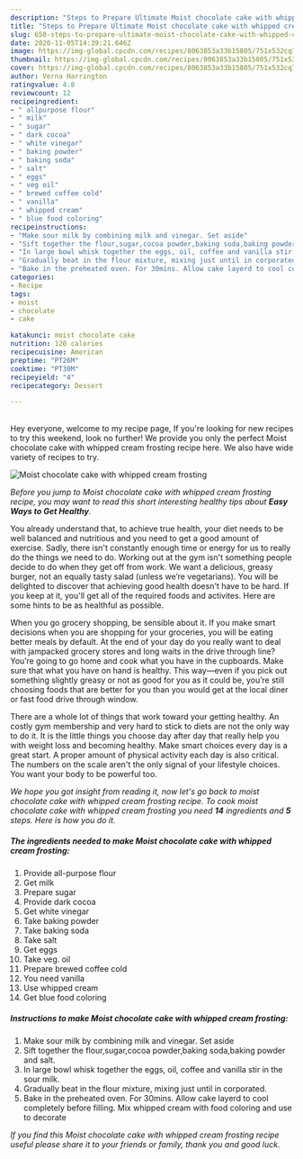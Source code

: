 ```yaml
---
description: "Steps to Prepare Ultimate Moist chocolate cake with whipped cream frosting"
title: "Steps to Prepare Ultimate Moist chocolate cake with whipped cream frosting"
slug: 650-steps-to-prepare-ultimate-moist-chocolate-cake-with-whipped-cream-frosting
date: 2020-11-05T14:39:21.646Z
image: https://img-global.cpcdn.com/recipes/8063853a33b15805/751x532cq70/moist-chocolate-cake-with-whipped-cream-frosting-recipe-main-photo.jpg
thumbnail: https://img-global.cpcdn.com/recipes/8063853a33b15805/751x532cq70/moist-chocolate-cake-with-whipped-cream-frosting-recipe-main-photo.jpg
cover: https://img-global.cpcdn.com/recipes/8063853a33b15805/751x532cq70/moist-chocolate-cake-with-whipped-cream-frosting-recipe-main-photo.jpg
author: Verna Harrington
ratingvalue: 4.8
reviewcount: 12
recipeingredient:
- " allpurpose flour"
- " milk"
- " sugar"
- " dark cocoa"
- " white vinegar"
- " baking powder"
- " baking soda"
- " salt"
- " eggs"
- " veg oil"
- " brewed coffee cold"
- " vanilla"
- " whipped cream"
- " blue food coloring"
recipeinstructions:
- "Make sour milk by combining milk and vinegar. Set aside"
- "Sift together the flour,sugar,cocoa powder,baking soda,baking powder and salt."
- "In large bowl whisk together the eggs, oil, coffee and vanilla stir in the sour milk."
- "Gradually beat in the flour mixture, mixing just until in corporated."
- "Bake in the preheated oven. For 30mins. Allow cake layerd to cool completely before filling. Mix whipped cream with food coloring and use to decorate"
categories:
- Recipe
tags:
- moist
- chocolate
- cake

katakunci: moist chocolate cake 
nutrition: 120 calories
recipecuisine: American
preptime: "PT26M"
cooktime: "PT30M"
recipeyield: "4"
recipecategory: Dessert

---
```

<br>
Hey everyone, welcome to my recipe page, If you're looking for new recipes to try this weekend, look no further! We provide you only the perfect Moist chocolate cake with whipped cream frosting recipe here. We also have wide variety of recipes to try.
<br>


![Moist chocolate cake with whipped cream frosting](https://img-global.cpcdn.com/recipes/8063853a33b15805/751x532cq70/moist-chocolate-cake-with-whipped-cream-frosting-recipe-main-photo.jpg)

<i>Before you jump to Moist chocolate cake with whipped cream frosting recipe, you may want to read this short interesting healthy tips about <strong>Easy Ways to Get Healthy</strong>.</i>

You already understand that, to achieve true health, your diet needs to be well balanced and nutritious and you need to get a good amount of exercise. Sadly, there isn't constantly enough time or energy for us to really do the things we need to do. Working out at the gym isn't something people decide to do when they get off from work. We want a delicious, greasy burger, not an equally tasty salad (unless we’re vegetarians). You will be delighted to discover that achieving good health doesn't have to be hard. If you keep at it, you'll get all of the required foods and activites. Here are some hints to be as healthful as possible.

When you go grocery shopping, be sensible about it. If you make smart decisions when you are shopping for your groceries, you will be eating better meals by default. At the end of your day do you really want to deal with jampacked grocery stores and long waits in the drive through line? You’re going to go home and cook what you have in the cupboards. Make sure that what you have on hand is healthy. This way—even if you pick out something slightly greasy or not as good for you as it could be, you’re still choosing foods that are better for you than you would get at the local diner or fast food drive through window.

There are a whole lot of things that work toward your getting healthy. An costly gym membership and very hard to stick to diets are not the only way to do it. It is the little things you choose day after day that really help you with weight loss and becoming healthy. Make smart choices every day is a great start. A proper amount of physical activity each day is also critical. The numbers on the scale aren't the only signal of your lifestyle choices. You want your body to be powerful too. 


<i>We hope you got insight from reading it, now let's go back to moist chocolate cake with whipped cream frosting recipe. To cook moist chocolate cake with whipped cream frosting you need <strong>14</strong> ingredients and <strong>5</strong> steps. Here is how you do it.
</i>

##### The ingredients needed to make Moist chocolate cake with whipped cream frosting:

1. Provide  all-purpose flour
1. Get  milk
1. Prepare  sugar
1. Provide  dark cocoa
1. Get  white vinegar
1. Take  baking powder
1. Take  baking soda
1. Take  salt
1. Get  eggs
1. Take  veg. oil
1. Prepare  brewed coffee cold
1. You need  vanilla
1. Use  whipped cream
1. Get  blue food coloring


##### Instructions to make Moist chocolate cake with whipped cream frosting:

1. Make sour milk by combining milk and vinegar. Set aside
1. Sift together the flour,sugar,cocoa powder,baking soda,baking powder and salt.
1. In large bowl whisk together the eggs, oil, coffee and vanilla stir in the sour milk.
1. Gradually beat in the flour mixture, mixing just until in corporated.
1. Bake in the preheated oven. For 30mins. Allow cake layerd to cool completely before filling. Mix whipped cream with food coloring and use to decorate


<i>If you find this Moist chocolate cake with whipped cream frosting recipe useful please share it to your friends or family, thank you and good luck.</i>

